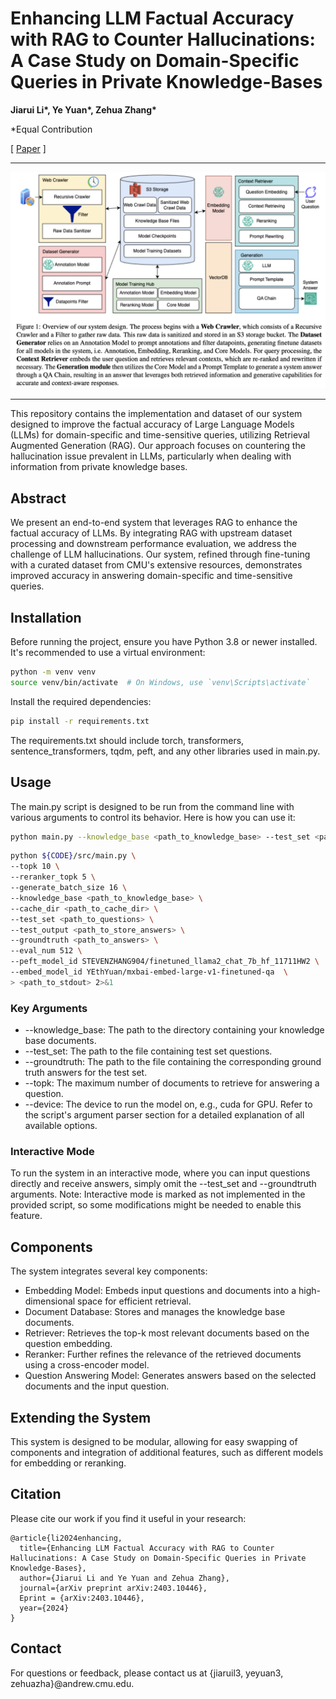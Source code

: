 # Enhancing LLM Factual Accuracy with RAG to Counter Hallucinations: A Case Study on Domain-Specific Queries in Private Knowledge-Bases

**Jiarui Li\*, Ye Yuan\*, Zehua Zhang\***

\*Equal Contribution

[ [Paper](https://arxiv.org/abs/2403.10446) ]

---

![Repo_System_Overview](./figs/Repo_System_Overview.png)

---

This repository contains the implementation and dataset of our system designed to improve the factual accuracy of Large Language Models (LLMs) for domain-specific and time-sensitive queries, utilizing Retrieval Augmented Generation (RAG). Our approach focuses on countering the hallucination issue prevalent in LLMs, particularly when dealing with information from private knowledge bases.

## Abstract

We present an end-to-end system that leverages RAG to enhance the factual accuracy of LLMs. By integrating RAG with upstream dataset processing and downstream performance evaluation, we address the challenge of LLM hallucinations. Our system, refined through fine-tuning with a curated dataset from CMU's extensive resources, demonstrates improved accuracy in answering domain-specific and time-sensitive queries.

## Installation

Before running the project, ensure you have Python 3.8 or newer installed. It's recommended to use a virtual environment:

```bash
python -m venv venv
source venv/bin/activate  # On Windows, use `venv\Scripts\activate`
```

Install the required dependencies:

```bash
pip install -r requirements.txt
```

The requirements.txt should include torch, transformers, sentence_transformers, tqdm, peft, and any other libraries used in main.py.

## Usage

The main.py script is designed to be run from the command line with various arguments to control its behavior. Here is how you can use it:

```bash
python main.py --knowledge_base <path_to_knowledge_base> --test_set <path_to_questions> --groundtruth <path_to_answers>
```

```bash
python ${CODE}/src/main.py \
--topk 10 \
--reranker_topk 5 \
--generate_batch_size 16 \
--knowledge_base <path_to_knowledge_base> \
--cache_dir <path_to_cache_dir> \
--test_set <path_to_questions> \
--test_output <path_to_store_answers> \
--groundtruth <path_to_answers> \
--eval_num 512 \
--peft_model_id STEVENZHANG904/finetuned_llama2_chat_7b_hf_11711HW2 \
--embed_model_id YEthYuan/mxbai-embed-large-v1-finetuned-qa  \
> <path_to_stdout> 2>&1
```

### Key Arguments

- --knowledge_base: The path to the directory containing your knowledge base documents.
- --test_set: The path to the file containing test set questions.
- --groundtruth: The path to the file containing the corresponding ground truth answers for the test set.
- --topk: The maximum number of documents to retrieve for answering a question.
- --device: The device to run the model on, e.g., cuda for GPU.
  Refer to the script's argument parser section for a detailed explanation of all available options.

### Interactive Mode

To run the system in an interactive mode, where you can input questions directly and receive answers, simply omit the --test_set and --groundtruth arguments. Note: Interactive mode is marked as not implemented in the provided script, so some modifications might be needed to enable this feature.

## Components

The system integrates several key components:

- Embedding Model: Embeds input questions and documents into a high-dimensional space for efficient retrieval.
- Document Database: Stores and manages the knowledge base documents.
- Retriever: Retrieves the top-k most relevant documents based on the question embedding.
- Reranker: Further refines the relevance of the retrieved documents using a cross-encoder model.
- Question Answering Model: Generates answers based on the selected documents and the input question.

## Extending the System

This system is designed to be modular, allowing for easy swapping of components and integration of additional features, such as different models for embedding or reranking.

## Citation

Please cite our work if you find it useful in your research:

```
@article{li2024enhancing,
  title={Enhancing LLM Factual Accuracy with RAG to Counter Hallucinations: A Case Study on Domain-Specific Queries in Private Knowledge-Bases},
  author={Jiarui Li and Ye Yuan and Zehua Zhang},
  journal={arXiv preprint arXiv:2403.10446},
  Eprint = {arXiv:2403.10446},
  year={2024}
}

```

## Contact

For questions or feedback, please contact us at {jiaruil3, yeyuan3, zehuazha}@andrew.cmu.edu.

